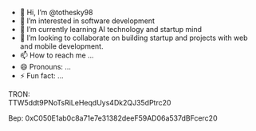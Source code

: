 - 👋 Hi, I’m @tothesky98
- 👀 I’m interested in software development
- 🌱 I’m currently learning AI technology and startup mind
- 💞️ I’m looking to collaborate on building startup and projects with web and mobile development.
- 📫 How to reach me ...
- 😄 Pronouns: ...
- ⚡ Fun fact: ...

<!---
tothesky98/tothesky98 is a ✨ special ✨ repository because its `README.md` (this file) appears on your GitHub profile.
You can click the Preview link to take a look at your changes.
--->
TRON:  
TTW5ddt9PNoTsRiLeHeqdUys4Dk2QJ35dPtrc20

Bep: 
0xC050E1ab0c8a71e7e31382deeF59AD06a537dBFcerc20


